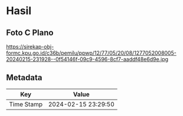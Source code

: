 # Hasil

## Foto C Plano

https://sirekap-obj-formc.kpu.go.id/c36b/pemilu/ppwp/12/77/05/20/08/1277052008005-20240215-231928--0f54146f-09c9-4596-8cf7-aaddf48e6d9e.jpg


## Metadata

| Key        | Value               |
| ---------- | ------------------- |
| Time Stamp | 2024-02-15 23:29:50 |



